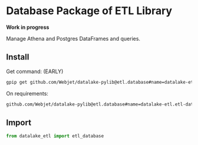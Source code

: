# Database Package of ETL Library

**Work in progress**

Manage Athena and Postgres DataFrames and queries.

## Install

Get command: (EARLY)

```bash
gpip get github.com/Webjet/datalake-pylib@etl.database#name=datalake-etl.etl-database\;branch=package.etl
```

On requirements:

```bash
github.com/Webjet/datalake-pylib@etl.database#name=datalake-etl.etl-database;branch=package.etl
```

## Import

```python
from datalake_etl import etl_database
```